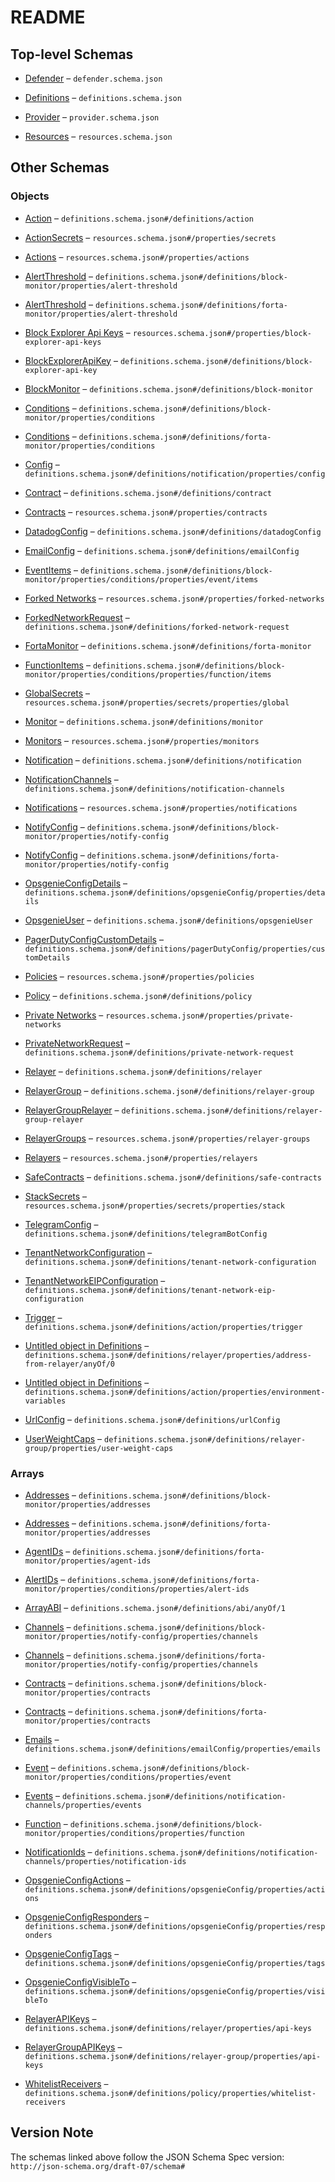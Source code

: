 # README

## Top-level Schemas

*   [Defender](./defender.md) – `defender.schema.json`

*   [Definitions](./definitions.md) – `definitions.schema.json`

*   [Provider](./provider.md) – `provider.schema.json`

*   [Resources](./resources.md) – `resources.schema.json`

## Other Schemas

### Objects

*   [Action](./definitions-definitions-action.md) – `definitions.schema.json#/definitions/action`

*   [ActionSecrets](./resources-properties-actionsecrets.md) – `resources.schema.json#/properties/secrets`

*   [Actions](./resources-properties-actions.md) – `resources.schema.json#/properties/actions`

*   [AlertThreshold](./definitions-definitions-blockmonitor-properties-alertthreshold.md) – `definitions.schema.json#/definitions/block-monitor/properties/alert-threshold`

*   [AlertThreshold](./definitions-definitions-fortamonitor-properties-alertthreshold.md) – `definitions.schema.json#/definitions/forta-monitor/properties/alert-threshold`

*   [Block Explorer Api Keys](./resources-properties-block-explorer-api-keys.md) – `resources.schema.json#/properties/block-explorer-api-keys`

*   [BlockExplorerApiKey](./definitions-definitions-blockexplorerapikey.md) – `definitions.schema.json#/definitions/block-explorer-api-key`

*   [BlockMonitor](./definitions-definitions-blockmonitor.md) – `definitions.schema.json#/definitions/block-monitor`

*   [Conditions](./definitions-definitions-blockmonitor-properties-conditions.md) – `definitions.schema.json#/definitions/block-monitor/properties/conditions`

*   [Conditions](./definitions-definitions-fortamonitor-properties-conditions.md) – `definitions.schema.json#/definitions/forta-monitor/properties/conditions`

*   [Config](./definitions-definitions-notification-properties-config.md) – `definitions.schema.json#/definitions/notification/properties/config`

*   [Contract](./definitions-definitions-contract.md) – `definitions.schema.json#/definitions/contract`

*   [Contracts](./resources-properties-contracts.md) – `resources.schema.json#/properties/contracts`

*   [DatadogConfig](./definitions-definitions-datadogconfig.md) – `definitions.schema.json#/definitions/datadogConfig`

*   [EmailConfig](./definitions-definitions-emailconfig.md) – `definitions.schema.json#/definitions/emailConfig`

*   [EventItems](./definitions-definitions-blockmonitor-properties-conditions-properties-event-eventitems.md) – `definitions.schema.json#/definitions/block-monitor/properties/conditions/properties/event/items`

*   [Forked Networks](./resources-properties-forked-networks.md) – `resources.schema.json#/properties/forked-networks`

*   [ForkedNetworkRequest](./definitions-definitions-forkednetworkrequest.md) – `definitions.schema.json#/definitions/forked-network-request`

*   [FortaMonitor](./definitions-definitions-fortamonitor.md) – `definitions.schema.json#/definitions/forta-monitor`

*   [FunctionItems](./definitions-definitions-blockmonitor-properties-conditions-properties-function-functionitems.md) – `definitions.schema.json#/definitions/block-monitor/properties/conditions/properties/function/items`

*   [GlobalSecrets](./resources-properties-actionsecrets-properties-globalsecrets.md) – `resources.schema.json#/properties/secrets/properties/global`

*   [Monitor](./definitions-definitions-monitor.md) – `definitions.schema.json#/definitions/monitor`

*   [Monitors](./resources-properties-monitors.md) – `resources.schema.json#/properties/monitors`

*   [Notification](./definitions-definitions-notification.md) – `definitions.schema.json#/definitions/notification`

*   [NotificationChannels](./definitions-definitions-notificationchannels.md) – `definitions.schema.json#/definitions/notification-channels`

*   [Notifications](./resources-properties-notifications.md) – `resources.schema.json#/properties/notifications`

*   [NotifyConfig](./definitions-definitions-blockmonitor-properties-notifyconfig.md) – `definitions.schema.json#/definitions/block-monitor/properties/notify-config`

*   [NotifyConfig](./definitions-definitions-fortamonitor-properties-notifyconfig.md) – `definitions.schema.json#/definitions/forta-monitor/properties/notify-config`

*   [OpsgenieConfigDetails](./definitions-definitions-opsgenieconfig-properties-opsgenieconfigdetails.md) – `definitions.schema.json#/definitions/opsgenieConfig/properties/details`

*   [OpsgenieUser](./definitions-definitions-opsgenieuser.md) – `definitions.schema.json#/definitions/opsgenieUser`

*   [PagerDutyConfigCustomDetails](./definitions-definitions-pagerdutyconfig-properties-pagerdutyconfigcustomdetails.md) – `definitions.schema.json#/definitions/pagerDutyConfig/properties/customDetails`

*   [Policies](./resources-properties-policies.md) – `resources.schema.json#/properties/policies`

*   [Policy](./definitions-definitions-policy.md) – `definitions.schema.json#/definitions/policy`

*   [Private Networks](./resources-properties-private-networks.md) – `resources.schema.json#/properties/private-networks`

*   [PrivateNetworkRequest](./definitions-definitions-privatenetworkrequest.md) – `definitions.schema.json#/definitions/private-network-request`

*   [Relayer](./definitions-definitions-relayer.md) – `definitions.schema.json#/definitions/relayer`

*   [RelayerGroup](./definitions-definitions-relayergroup.md) – `definitions.schema.json#/definitions/relayer-group`

*   [RelayerGroupRelayer](./definitions-definitions-relayergrouprelayer.md) – `definitions.schema.json#/definitions/relayer-group-relayer`

*   [RelayerGroups](./resources-properties-relayergroups.md) – `resources.schema.json#/properties/relayer-groups`

*   [Relayers](./resources-properties-relayers.md) – `resources.schema.json#/properties/relayers`

*   [SafeContracts](./definitions-definitions-safecontracts.md) – `definitions.schema.json#/definitions/safe-contracts`

*   [StackSecrets](./resources-properties-actionsecrets-properties-stacksecrets.md) – `resources.schema.json#/properties/secrets/properties/stack`

*   [TelegramConfig](./definitions-definitions-telegramconfig.md) – `definitions.schema.json#/definitions/telegramBotConfig`

*   [TenantNetworkConfiguration](./definitions-definitions-tenantnetworkconfiguration.md) – `definitions.schema.json#/definitions/tenant-network-configuration`

*   [TenantNetworkEIPConfiguration](./definitions-definitions-tenantnetworkeipconfiguration.md) – `definitions.schema.json#/definitions/tenant-network-eip-configuration`

*   [Trigger](./definitions-definitions-action-properties-trigger.md) – `definitions.schema.json#/definitions/action/properties/trigger`

*   [Untitled object in Definitions](./definitions-definitions-relayer-properties-addressfromrelayer-anyof-0.md) – `definitions.schema.json#/definitions/relayer/properties/address-from-relayer/anyOf/0`

*   [Untitled object in Definitions](./definitions-definitions-action-properties-environment-variables.md) – `definitions.schema.json#/definitions/action/properties/environment-variables`

*   [UrlConfig](./definitions-definitions-urlconfig.md) – `definitions.schema.json#/definitions/urlConfig`

*   [UserWeightCaps](./definitions-definitions-relayergroup-properties-userweightcaps.md) – `definitions.schema.json#/definitions/relayer-group/properties/user-weight-caps`

### Arrays

*   [Addresses](./definitions-definitions-blockmonitor-properties-addresses.md) – `definitions.schema.json#/definitions/block-monitor/properties/addresses`

*   [Addresses](./definitions-definitions-fortamonitor-properties-addresses.md) – `definitions.schema.json#/definitions/forta-monitor/properties/addresses`

*   [AgentIDs](./definitions-definitions-fortamonitor-properties-agentids.md) – `definitions.schema.json#/definitions/forta-monitor/properties/agent-ids`

*   [AlertIDs](./definitions-definitions-fortamonitor-properties-conditions-properties-alertids.md) – `definitions.schema.json#/definitions/forta-monitor/properties/conditions/properties/alert-ids`

*   [ArrayABI](./definitions-definitions-abitype-anyof-arrayabi.md) – `definitions.schema.json#/definitions/abi/anyOf/1`

*   [Channels](./definitions-definitions-blockmonitor-properties-notifyconfig-properties-channels.md) – `definitions.schema.json#/definitions/block-monitor/properties/notify-config/properties/channels`

*   [Channels](./definitions-definitions-fortamonitor-properties-notifyconfig-properties-channels.md) – `definitions.schema.json#/definitions/forta-monitor/properties/notify-config/properties/channels`

*   [Contracts](./definitions-definitions-blockmonitor-properties-contracts.md) – `definitions.schema.json#/definitions/block-monitor/properties/contracts`

*   [Contracts](./definitions-definitions-fortamonitor-properties-contracts.md) – `definitions.schema.json#/definitions/forta-monitor/properties/contracts`

*   [Emails](./definitions-definitions-emailconfig-properties-emails.md) – `definitions.schema.json#/definitions/emailConfig/properties/emails`

*   [Event](./definitions-definitions-blockmonitor-properties-conditions-properties-event.md) – `definitions.schema.json#/definitions/block-monitor/properties/conditions/properties/event`

*   [Events](./definitions-definitions-notificationchannels-properties-events.md) – `definitions.schema.json#/definitions/notification-channels/properties/events`

*   [Function](./definitions-definitions-blockmonitor-properties-conditions-properties-function.md) – `definitions.schema.json#/definitions/block-monitor/properties/conditions/properties/function`

*   [NotificationIds](./definitions-definitions-notificationchannels-properties-notificationids.md) – `definitions.schema.json#/definitions/notification-channels/properties/notification-ids`

*   [OpsgenieConfigActions](./definitions-definitions-opsgenieconfig-properties-opsgenieconfigactions.md) – `definitions.schema.json#/definitions/opsgenieConfig/properties/actions`

*   [OpsgenieConfigResponders](./definitions-definitions-opsgenieconfig-properties-opsgenieconfigresponders.md) – `definitions.schema.json#/definitions/opsgenieConfig/properties/responders`

*   [OpsgenieConfigTags](./definitions-definitions-opsgenieconfig-properties-opsgenieconfigtags.md) – `definitions.schema.json#/definitions/opsgenieConfig/properties/tags`

*   [OpsgenieConfigVisibleTo](./definitions-definitions-opsgenieconfig-properties-opsgenieconfigvisibleto.md) – `definitions.schema.json#/definitions/opsgenieConfig/properties/visibleTo`

*   [RelayerAPIKeys](./definitions-definitions-relayer-properties-relayerapikeys.md) – `definitions.schema.json#/definitions/relayer/properties/api-keys`

*   [RelayerGroupAPIKeys](./definitions-definitions-relayergroup-properties-relayergroupapikeys.md) – `definitions.schema.json#/definitions/relayer-group/properties/api-keys`

*   [WhitelistReceivers](./definitions-definitions-policy-properties-whitelistreceivers.md) – `definitions.schema.json#/definitions/policy/properties/whitelist-receivers`

## Version Note

The schemas linked above follow the JSON Schema Spec version: `http://json-schema.org/draft-07/schema#`
